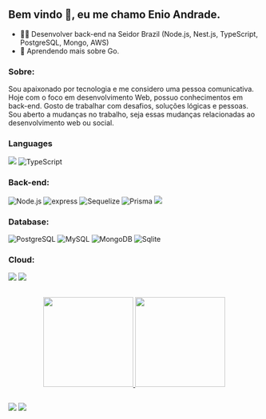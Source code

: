 <h2> Bem vindo 👋, eu me chamo Enio Andrade. </h2>

- :technologist: Desenvolver back-end na Seidor Brazil (Node.js, Nest.js, TypeScript, PostgreSQL, Mongo, AWS)
- 🌱 Aprendendo mais sobre Go.


<div>
   <h3 dir="auto">Sobre:</h3>
   <p>
      Sou apaixonado por tecnologia e me considero uma pessoa comunicativa.
      Hoje com o foco em desenvolvimento Web, possuo conhecimentos em back-end.
      Gosto de trabalhar com desafios, soluções lógicas e pessoas.
      Sou aberto a mudanças no trabalho, seja essas mudanças relacionadas ao desenvolvimento web ou social.
   </p>
</div>

<div>
   <h3 dir="auto">Languages</h3>
   <img src="https://res.cloudinary.com/practicaldev/image/fetch/s--yXd1I4K0--/c_limit%2Cf_auto%2Cfl_progressive%2Cq_auto%2Cw_880/https://img.shields.io/badge/Javascript-323330%3Fstyle%3Dfor-the-badge%26logo%3Djavascript%26logoColor%3DF7DF1E";logo=javascript" style="max-width: 100%;">
  <img src="https://res.cloudinary.com/practicaldev/image/fetch/s--ZLN5gijI--/c_limit%2Cf_auto%2Cfl_progressive%2Cq_auto%2Cw_880/https://img.shields.io/badge/TypeScript-007ACC%3Fstyle%3Dfor-the-badge%26logo%3Dtypescript%26logoColor%3Dwhite" alt="TypeScript"; style="max-width: 100%;">
</div>

<div>
  <h3 dir="auto">Back-end:</h3>
  <img src="https://res.cloudinary.com/practicaldev/image/fetch/s---tuyDVl_--/c_limit%2Cf_auto%2Cfl_progressive%2Cq_auto%2Cw_880/https://img.shields.io/badge/Node.js-43853D%3Fstyle%3Dfor-the-badge%26logo%3Dnode.js%26logoColor%3Dwhite" alt="Node.js"; style="max-width: 100%;">
  <img src="https://res.cloudinary.com/practicaldev/image/fetch/s--Rl0DwDaF--/c_limit%2Cf_auto%2Cfl_progressive%2Cq_auto%2Cw_880/https://img.shields.io/badge/Express.js-404D59%3Fstyle%3Dfor-the-badge"        alt="express"; style="max-width: 100%;">
  <img src="https://res.cloudinary.com/practicaldev/image/fetch/s--VlZmeiZf--/c_limit%2Cf_auto%2Cfl_progressive%2Cq_auto%2Cw_880/https://img.shields.io/badge/Sequelize-52B0E7%3Fstyle%3Dfor-the-badge%26logo%3DSequelize%26logoColor%3Dwhite" alt="Sequelize" style="max-width: 100%;">
  <img src="https://res.cloudinary.com/practicaldev/image/fetch/s--6C98uIG2--/c_limit%2Cf_auto%2Cfl_progressive%2Cq_auto%2Cw_880/https://img.shields.io/badge/Prisma-3982CE%3Fstyle%3Dfor-the-badge%26logo%3DPrisma%26logoColor%3Dwhite" alt="Prisma" data-canonical-src="https://img.shields.io/badge/-Prisma-333333?style=for-the-badge&amp;logo=prisma" style="max-width: 100%;">
  <img src="https://res.cloudinary.com/practicaldev/image/fetch/s--sDtFcwqD--/c_limit%2Cf_auto%2Cfl_progressive%2Cq_auto%2Cw_880/https://img.shields.io/badge/Jest-323330%3Fstyle%3Dfor-the-badge%26logo%3DJest%26logoColor%3Dwhite" style="max-width: 100%;">
</div>

<div>
  <h3 dir="auto">Database:</h3>
  <img src="https://res.cloudinary.com/practicaldev/image/fetch/s--LF_tT4cg--/c_limit%2Cf_auto%2Cfl_progressive%2Cq_auto%2Cw_880/https://img.shields.io/badge/PostgreSQL-316192%3Fstyle%3Dfor-the-badge%26logo%3Dpostgresql%26logoColor%3Dwhite" alt="PostgreSQL" style="max-width: 100%;">
  <img src="https://res.cloudinary.com/practicaldev/image/fetch/s--OvXzauo0--/c_limit%2Cf_auto%2Cfl_progressive%2Cq_auto%2Cw_880/https://img.shields.io/badge/MySQL-00000F%3Fstyle%3Dfor-the-badge%26logo%3Dmysql%26logoColor%3Dwhite" alt="MySQL" style="max-width: 100%;">
  <img src="https://res.cloudinary.com/practicaldev/image/fetch/s--m4KqDleG--/c_limit%2Cf_auto%2Cfl_progressive%2Cq_auto%2Cw_880/https://img.shields.io/badge/MongoDB-4EA94B%3Fstyle%3Dfor-the-badge%26logo%3Dmongodb%26logoColor%3Dwhite" alt="MongoDB" style="max-width: 100%;">
   <img src="https://res.cloudinary.com/practicaldev/image/fetch/s--7sSBcOK2--/c_limit%2Cf_auto%2Cfl_progressive%2Cq_auto%2Cw_880/https://img.shields.io/badge/SQLite-07405E%3Fstyle%3Dfor-the-badge%26logo%3Dsqlite%26logoColor%3Dwhite" alt="Sqlite" style="max-width: 100%;">
</div>

<div>
  <h3 dir="auto">Cloud:</h3>
  <img src="https://res.cloudinary.com/practicaldev/image/fetch/s--JJmfAMOd--/c_limit%2Cf_auto%2Cfl_progressive%2Cq_auto%2Cw_880/https://img.shields.io/badge/Microsoft_Azure-0089D6%3Fstyle%3Dfor-the-badge%26logo%3Dmicrosoft-azure%26logoColor%3Dwhite" style="max-width: 100%;">
  <img src="https://res.cloudinary.com/practicaldev/image/fetch/s--R3XgKh7v--/c_limit%2Cf_auto%2Cfl_progressive%2Cq_auto%2Cw_880/https://img.shields.io/badge/Amazon%2520AWS-FF9900%3Fstyle%3Dfor-the-badge%26logo%3Damazonaws%26logoColor%3Dwhite" style="max-width: 100%;">
</div>

##

<div align="center">
  <a href="https://github.com/enioandrade92">
  <img height="180em" src="https://github-readme-stats.vercel.app/api?username=enioandrade92&show_icons=true&theme=tokyonight&include_all_commits=true&count_private=true"/>
  <img height="180em" src="https://github-readme-stats.vercel.app/api/top-langs/?username=enioandrade92&layout=compact&langs_count=7&theme=tokyonight"/>
</div> 

##
 
<div>
  <a href="http://www.linkedin.com/in/enioandrade" target="_blank"><img src="https://img.shields.io/badge/-LinkedIn-%230077B5?style=for-the-badge&logo=linkedin&logoColor=white" target="_blank"></a>
  <a href="mailto:enioandrade92@hotmail.com"><img src="https://img.shields.io/badge/-HotEmail-%23333?style=for-the-badge&logo=gmail&logoColor=white" target="_blank"></a>
</div>
